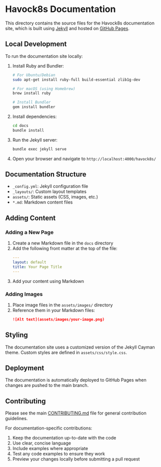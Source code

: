 # Havock8s Documentation

This directory contains the source files for the Havock8s documentation site, which is built using [Jekyll](https://jekyllrb.com/) and hosted on [GitHub Pages](https://pages.github.com/).

## Local Development

To run the documentation site locally:

1. Install Ruby and Bundler:
   ```bash
   # For Ubuntu/Debian
   sudo apt-get install ruby-full build-essential zlib1g-dev
   
   # For macOS (using Homebrew)
   brew install ruby
   
   # Install Bundler
   gem install bundler
   ```

2. Install dependencies:
   ```bash
   cd docs
   bundle install
   ```

3. Run the Jekyll server:
   ```bash
   bundle exec jekyll serve
   ```

4. Open your browser and navigate to `http://localhost:4000/havock8s/`

## Documentation Structure

- `_config.yml`: Jekyll configuration file
- `_layouts/`: Custom layout templates
- `assets/`: Static assets (CSS, images, etc.)
- `*.md`: Markdown content files

## Adding Content

### Adding a New Page

1. Create a new Markdown file in the `docs` directory
2. Add the following front matter at the top of the file:
   ```yaml
   ---
   layout: default
   title: Your Page Title
   ---
   ```
3. Add your content using Markdown

### Adding Images

1. Place image files in the `assets/images/` directory
2. Reference them in your Markdown files:
   ```markdown
   ![Alt text](assets/images/your-image.png)
   ```

## Styling

The documentation site uses a customized version of the Jekyll Cayman theme. Custom styles are defined in `assets/css/style.css`.

## Deployment

The documentation is automatically deployed to GitHub Pages when changes are pushed to the main branch.

## Contributing

Please see the main [CONTRIBUTING.md](../CONTRIBUTING.md) file for general contribution guidelines.

For documentation-specific contributions:

1. Keep the documentation up-to-date with the code
2. Use clear, concise language
3. Include examples where appropriate
4. Test any code examples to ensure they work
5. Preview your changes locally before submitting a pull request 